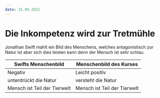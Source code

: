 ```yaml
---
date: 15.09.2022
---
```

# Die Inkompetenz wird zur Tretmühle
Jonathan Swift mahlt ein Bild des Menschens, welches antagonistisch zur Natur ist aber sich dies leisten kann denn der Mensch ist sehr schlau.

| Swifts Menschenbild          | Menschenbild des Kurses      |
| ---------------------------- | ---------------------------- |
| Negativ                      | Leicht positiv               |
| unterdrückt die Natur        | versteht die Natur           |
| Mensch ist Teil der Tierwelt | Mensch ist Teil der Tierwelt |
